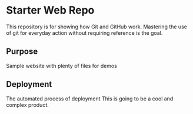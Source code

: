 # Starter Web Repo

This repository is for showing how Git and GitHub work.
Mastering the use of git for everyday action without requiring reference is the goal.

## Purpose

Sample website with plenty of files for demos

## Deployment
The automated process of deployment
This is going to be a cool and complex product.
